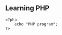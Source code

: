 ## Learning PHP

<!DOCTYPE html>  
<html>  
<head>  
	<title>PHP page</title>  
</head>  
<body>  
  
	<?php  
		echo "PHP program";  
	?>  
  
</body>  
</html>  
  
